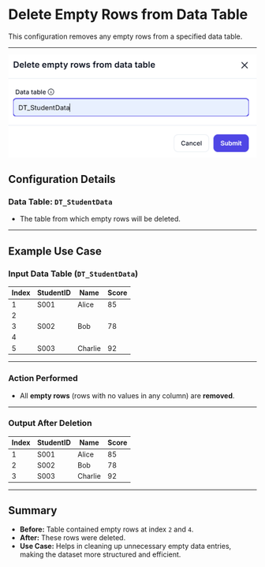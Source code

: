 # **Delete Empty Rows from Data Table**

This configuration removes any empty rows from a specified data table.

---

![alt text](delete-empty-rows-from-data-table-1.png)

## **Configuration Details**

### **Data Table:** `DT_StudentData`

- The table from which empty rows will be deleted.

---

## **Example Use Case**

### **Input Data Table (`DT_StudentData`)**

| Index | StudentID | Name    | Score |
|-------|----------|---------|------|
| 1     | S001     | Alice   | 85   |
| 2     |          |         |      |
| 3     | S002     | Bob     | 78   |
| 4     |          |         |      |
| 5     | S003     | Charlie | 92   |

---

### **Action Performed**

- All **empty rows** (rows with no values in any column) are **removed**.

---

### **Output After Deletion**

| Index | StudentID | Name    | Score |
|-------|----------|---------|------|
| 1     | S001     | Alice   | 85   |
| 2     | S002     | Bob     | 78   |
| 3     | S003     | Charlie | 92   |

---

## **Summary**

- **Before:** Table contained empty rows at index `2` and `4`.
- **After:** These rows were deleted.
- **Use Case:** Helps in cleaning up unnecessary empty data entries, making the dataset more structured and efficient.
